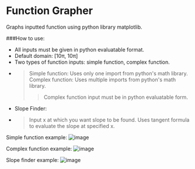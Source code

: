 # Function Grapher
Graphs inputted function using python library matplotlib.

###How to use:
- All inputs must be given in python evaluatable format.
- Default domain: [10π, 10π]
- Two types of function inputs: simple function, complex function.
- > Simple function: Uses only one import from python's math library.
  > Complex function: Uses multiple imports from python's math library.
  > > Complex function input must be in python evaluatable form.
- Slope Finder:
- > Input x at which you want slope to be found.
  > Uses tangent formula to evaluate the slope at specified x.

Simple function example:
![image](https://github.com/user-attachments/assets/44873fba-ac53-4e22-9a32-4cd15bd8b0ac)

Complex function example:
![image](https://github.com/user-attachments/assets/2b50d767-e802-4e0f-98c8-f27c4bef53c4)

Slope finder example:
![image](https://github.com/user-attachments/assets/6f44a603-3931-48c6-8118-7dd90d081e78)
